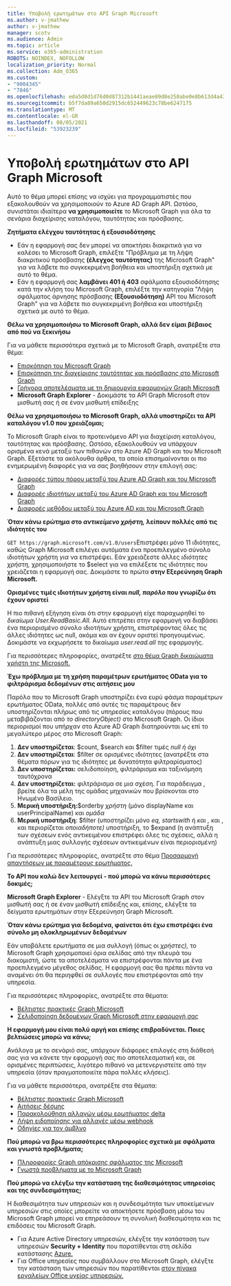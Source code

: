 ```yaml
---
title: Υποβολή ερωτημάτων στο API Graph Microsoft
ms.author: v-jmathew
author: v-jmathew
manager: scotv
ms.audience: Admin
ms.topic: article
ms.service: o365-administration
ROBOTS: NOINDEX, NOFOLLOW
localization_priority: Normal
ms.collection: Adm_O365
ms.custom:
- "9004345"
- "7846"
ms.openlocfilehash: eda5d8d1d76d0d87312b1441aeae89d8e250abe0e8b613d4a43fcc2345a6f021
ms.sourcegitcommit: b5f7da89a650d2915dc652449623c78be6247175
ms.translationtype: MT
ms.contentlocale: el-GR
ms.lasthandoff: 08/05/2021
ms.locfileid: "53923239"
---
```

# <a name="querying-the-microsoft-graph-api"></a>Υποβολή ερωτημάτων στο API Graph Microsoft

Αυτό το θέμα μπορεί επίσης να ισχύει για προγραμματιστές που εξακολουθούν να χρησιμοποιούν το Azure AD Graph API. Ωστόσο, συνιστάται ιδιαίτερα **να χρησιμοποιείτε** το Microsoft Graph για όλα τα σενάρια διαχείρισης καταλόγου, ταυτότητας και πρόσβασης.

**Ζητήματα ελέγχου ταυτότητας ή εξουσιοδότησης**

- Εάν η  εφαρμογή σας δεν μπορεί να αποκτήσει διακριτικά για να καλέσει το Microsoft Graph, επιλέξτε "Πρόβλημα με τη λήψη διακριτικού πρόσβασης **(έλεγχος ταυτότητας)** της Microsoft Graph" για να λάβετε πιο συγκεκριμένη βοήθεια και υποστήριξη σχετικά με αυτό το θέμα.
- Εάν η εφαρμογή σας **λαμβάνει 401 ή 403** σφάλματα εξουσιοδότησης κατά την κλήση του Microsoft Graph, επιλέξτε την κατηγορία "Λήψη σφάλματος άρνησης πρόσβασης **(Εξουσιοδότηση)** API του Microsoft Graph" για να λάβετε πιο συγκεκριμένη βοήθεια και υποστήριξη σχετικά με αυτό το θέμα.

**Θέλω να χρησιμοποιήσω το Microsoft Graph, αλλά δεν είμαι βέβαιος από πού να ξεκινήσω**

Για να μάθετε περισσότερα σχετικά με το Microsoft Graph, ανατρέξτε στα θέμα:

- [Επισκόπηση του Microsoft Graph](https://docs.microsoft.com/graph/overview)
- [Επισκόπηση της διαχείρισης ταυτότητας και πρόσβασης στο Microsoft Graph](https://docs.microsoft.com/graph/azuread-identity-access-management-concept-overview)
- [Γρήγορα αποτελέσματα με τη δημιουργία εφαρμογών Graph Microsoft](https://docs.microsoft.com/graph/)
- **Microsoft Graph Explorer** - Δοκιμάστε τα API Graph Microsoft στον μισθωτή σας ή σε έναν μισθωτή επίδειξης

**Θέλω να χρησιμοποιήσω το Microsoft Graph, αλλά υποστηρίζει τα API καταλόγου v1.0 που χρειάζομαι;**

Το Microsoft Graph είναι το προτεινόμενο API για διαχείριση καταλόγου, ταυτότητας και πρόσβασης. Ωστόσο, εξακολουθούν να υπάρχουν ορισμένα κενά μεταξύ των πιθανών στο Azure AD Graph και του Microsoft Graph. Εξετάστε τα ακόλουθα άρθρα, τα οποία επισημαίνονται οι πιο ενημερωμένη διαφορές για να σας βοηθήσουν στην επιλογή σας:

- [Διαφορές τύπου πόρου μεταξύ του Azure AD Graph και του Microsoft Graph](https://docs.microsoft.com/graph/migrate-azure-ad-graph-resource-differences)
- [Διαφορές ιδιοτήτων μεταξύ του Azure AD Graph και του Microsoft Graph](https://docs.microsoft.com/graph/migrate-azure-ad-graph-property-differences)
- [Διαφορές μεθόδου μεταξύ του Azure AD και του Microsoft Graph](https://docs.microsoft.com/graph/migrate-azure-ad-graph-method-differences)

**Όταν κάνω ερώτημα στο *αντικείμενο χρήστη,* λείπουν πολλές από τις ιδιότητές του**

`GET https://graph.microsoft.com/v1.0/users`Επιστρέφει μόνο 11 ιδιότητες, καθώς Graph Microsoft επιλέγει αυτόματα ένα προεπιλεγμένο σύνολο ιδιοτήτων χρήστη *για* να επιστρέψει. Εάν χρειάζεστε άλλες *ιδιότητες χρήστη,* χρησιμοποιήστε το $select για να επιλέξετε τις ιδιότητες που χρειάζεται η εφαρμογή σας. Δοκιμάστε το πρώτα **στην Εξερεύνηση Graph Microsoft.**

**Ορισμένες τιμές ιδιοτήτων χρήστη είναι *null, παρόλο* που γνωρίζω ότι έχουν οριστεί**

Η πιο πιθανή εξήγηση είναι ότι στην εφαρμογή είχε παραχωρηθεί το *δικαίωμα User.ReadBasic.All.* Αυτό επιτρέπει στην εφαρμογή να διαβάσει ένα περιορισμένο σύνολο ιδιοτήτων χρήστη, επιστρέφοντας όλες τις άλλες ιδιότητες ως null, ακόμα και αν έχουν οριστεί προηγουμένως. Δοκιμάστε να εκχωρήσετε το δικαίωμα *user.read.all της* εφαρμογής.

Για περισσότερες πληροφορίες, ανατρέξτε [στο θέμα Graph δικαιώματα χρήστη της Microsoft.](https://docs.microsoft.com/graph/permissions-reference#user-permissions)

**Έχω πρόβλημα με τη χρήση παραμέτρων ερωτήματος OData για το φιλτράρισμα δεδομένων στις αιτήσεις μου**

Παρόλο που το Microsoft Graph υποστηρίζει ένα ευρύ φάσμα παραμέτρων ερωτήματος OData, πολλές από αυτές τις παραμέτρους δεν υποστηρίζονται πλήρως από τις υπηρεσίες καταλόγου (πόρους που μεταβιβάζονται από *το directoryObject)* στο Microsoft Graph. Οι ίδιοι περιορισμοί που υπήρχαν στο Azure AD Graph διατηρούνται ως επί το μεγαλύτερο μέρος στο Microsoft Graph:

1. **Δεν υποστηρίζεται**: $count, $search και $filter τιμές *null* *ή όχι*
2. **Δεν υποστηρίζεται**: $filter σε ορισμένες ιδιότητες (ανατρέξτε στα θέματα πόρων για τις ιδιότητες με δυνατότητα φιλτραρίσματος)
3. **Δεν υποστηρίζεται:** σελιδοποίηση, φιλτράρισμα και ταξινόμηση ταυτόχρονα
4. **Δεν υποστηρίζεται:** φιλτράρισμα σε μια σχέση. Για παράδειγμα , βρείτε όλα τα μέλη της ομάδας μηχανικών που βρίσκονται στο Ηνωμένο Βασίλειο.
5. **Μερική υποστήριξη:**$orderby *χρήστη* (μόνο displayName και userPrincipalName) και *ομάδα*
6. **Μερική υποστήριξη**: $filter (υποστηρίζει μόνο *eq,* *startswith* ή *και* *,* και , και περιορίζεται *οποιαδήποτε)* υποστήριξη, το $expand (η ανάπτυξη των σχέσεων ενός αντικειμένου επιστρέφει όλες τις σχέσεις, αλλά η ανάπτυξη μιας συλλογής σχέσεων αντικειμένων είναι περιορισμένη)

Για περισσότερες πληροφορίες, ανατρέξτε στο θέμα [Προσαρμογή απαντήσεων με παραμέτρους ερωτήματος.](https://docs.microsoft.com/graph/query-parameters)

**Το API που καλώ δεν λειτουργεί - πού μπορώ να κάνω περισσότερες δοκιμές;**

**Microsoft Graph Explorer** - Ελέγξτε τα API του Microsoft Graph στον μισθωτή σας ή  σε έναν μισθωτή επίδειξης και, επίσης, ελέγξτε τα δείγματα ερωτημάτων στην Εξερεύνηση Graph Microsoft.

**Όταν κάνω ερώτημα για δεδομένα, φαίνεται ότι έχω επιστρέψει ένα σύνολο μη ολοκληρωμένων δεδομένων**

Εάν υποβάλετε ερωτήματα σε μια συλλογή (όπως οι *χρήστες),* το Microsoft Graph χρησιμοποιεί όρια σελίδας από την πλευρά του διακομιστή, ώστε τα αποτελέσματα να επιστρέφονται πάντα με ένα προεπιλεγμένο μέγεθος σελίδας. Η εφαρμογή σας θα πρέπει πάντα να αναμένει ότι θα περιηφθεί σε συλλογές που επιστρέφονται από την υπηρεσία.

Για περισσότερες πληροφορίες, ανατρέξτε στα θέματα:

- [Βέλτιστες πρακτικές Graph Microsoft](https://docs.microsoft.com/graph/best-practices-concept)
- [Σελιδοποίηση δεδομένων Graph Microsoft στην εφαρμογή σας](https://docs.microsoft.com/graph/paging)

**Η εφαρμογή μου είναι πολύ αργή και επίσης επιβραδύνεται. Ποιες βελτιώσεις μπορώ να κάνω;**

Ανάλογα με το σενάριό σας, υπάρχουν διάφορες επιλογές στη διάθεσή σας για να κάνετε την εφαρμογή σας πιο αποτελεσματική και, σε ορισμένες περιπτώσεις, λιγότερο πιθανό να μετενεργιστείτε από την υπηρεσία (όταν πραγματοποιείτε πάρα πολλές κλήσεις).

Για να μάθετε περισσότερα, ανατρέξτε στα θέματα:

- [Βέλτιστες πρακτικές Graph Microsoft](https://docs.microsoft.com/graph/best-practices-concept)
- [Αιτήσεις δέσμης](https://docs.microsoft.com/graph/json-batching)
- [Παρακολούθηση αλλαγών μέσω ερωτήματος delta](https://docs.microsoft.com/graph/delta-query-overview)
- [Λήψη ειδοποίησης για αλλαγές μέσω webhook](https://docs.microsoft.com/graph/webhooks)
- [Οδηγίες για τον άμβλνο](https://docs.microsoft.com/graph/throttling)

**Πού μπορώ να βρω περισσότερες πληροφορίες σχετικά με σφάλματα και γνωστά προβλήματα;**

- [Πληροφορίες Graph απόκρισης σφάλματος της Microsoft](https://docs.microsoft.com/graph/errors)
- [Γνωστά προβλήματα με το Microsoft Graph](https://docs.microsoft.com/graph/known-issues)

**Πού μπορώ να ελέγξω την κατάσταση της διαθεσιμότητας υπηρεσίας και της συνδεσιμότητας;**

Η διαθεσιμότητα των υπηρεσιών και η συνδεσιμότητα των υποκείμενων υπηρεσιών στις οποίες μπορείτε να αποκτήσετε πρόσβαση μέσω του Microsoft Graph μπορεί να επηρεάσουν τη συνολική διαθεσιμότητα και τις επιδόσεις του Microsoft Graph.

- Για Azure Active Directory υπηρεσιών, ελέγξτε την κατάσταση των υπηρεσιών **Security + Identity** που παρατίθενται στη σελίδα κατάστασης [Azure.](https://azure.microsoft.com/status/)
- Για Office υπηρεσίες που συμβάλλουν στο Microsoft Graph, ελέγξτε την κατάσταση των υπηρεσιών που παρατίθενται [στον πίνακα εργαλείων Office υγείας υπηρεσιών.](https://portal.office.com/adminportal/home#/servicehealth)
